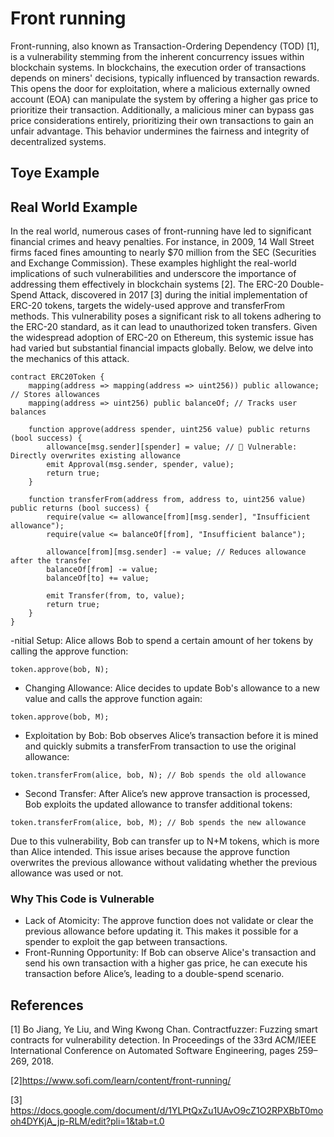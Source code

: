 # Front running
Front-running, also known as Transaction-Ordering Dependency (TOD) [1], is a vulnerability stemming from the inherent concurrency issues within blockchain systems. In blockchains, the execution order of transactions depends on miners' decisions, typically influenced by transaction rewards. This opens the door for exploitation, where a malicious externally owned account (EOA) can manipulate the system by offering a higher gas price to prioritize their transaction. Additionally, a malicious miner can bypass gas price considerations entirely, prioritizing their own transactions to gain an unfair advantage. This behavior undermines the fairness and integrity of decentralized systems.

## Toye Example


## Real World Example
In the real world, numerous cases of front-running have led to significant financial crimes and heavy penalties. For instance, in 2009, 14 Wall Street firms faced fines amounting to nearly $70 million from the SEC (Securities and Exchange Commission). These examples highlight the real-world implications of such vulnerabilities and underscore the importance of addressing them effectively in blockchain systems [2].
The ERC-20 Double-Spend Attack, discovered in 2017 [3] during the initial implementation of ERC-20 tokens, targets the widely-used approve and transferFrom methods. This vulnerability poses a significant risk to all tokens adhering to the ERC-20 standard, as it can lead to unauthorized token transfers. Given the widespread adoption of ERC-20 on Ethereum, this systemic issue has had varied but substantial financial impacts globally. Below, we delve into the mechanics of this attack.
```Solidity
contract ERC20Token {
    mapping(address => mapping(address => uint256)) public allowance; // Stores allowances
    mapping(address => uint256) public balanceOf; // Tracks user balances

    function approve(address spender, uint256 value) public returns (bool success) {
        allowance[msg.sender][spender] = value; // 🛑 Vulnerable: Directly overwrites existing allowance
        emit Approval(msg.sender, spender, value);
        return true;
    }

    function transferFrom(address from, address to, uint256 value) public returns (bool success) {
        require(value <= allowance[from][msg.sender], "Insufficient allowance");
        require(value <= balanceOf[from], "Insufficient balance");

        allowance[from][msg.sender] -= value; // Reduces allowance after the transfer
        balanceOf[from] -= value;
        balanceOf[to] += value;

        emit Transfer(from, to, value);
        return true;
    }
}

```
-nitial Setup:
Alice allows Bob to spend a certain amount of her tokens by calling the approve function:
```Solidity
token.approve(bob, N);
```
- Changing Allowance:
Alice decides to update Bob's allowance to a new value and calls the approve function again:
```Solidity
token.approve(bob, M);
```
- Exploitation by Bob:
Bob observes Alice’s transaction before it is mined and quickly submits a transferFrom transaction to use the original allowance:
```Solidity
token.transferFrom(alice, bob, N); // Bob spends the old allowance
```
- Second Transfer:
After Alice’s new approve transaction is processed, Bob exploits the updated allowance to transfer additional tokens:
```Solidity
token.transferFrom(alice, bob, M); // Bob spends the new allowance
```
Due to this vulnerability, Bob can transfer up to N+M tokens, which is more than Alice intended. This issue arises because the approve function overwrites the previous allowance without validating whether the previous allowance was used or not.
### Why This Code is Vulnerable
- Lack of Atomicity: The approve function does not validate or clear the previous allowance before updating it. This makes it possible for a spender to exploit the gap between transactions.
- Front-Running Opportunity: If Bob can observe Alice's transaction and send his own transaction with a higher gas price, he can execute his transaction before Alice’s, leading to a double-spend scenario.











## References
[1] Bo Jiang, Ye Liu, and Wing Kwong Chan. Contractfuzzer: Fuzzing smart contracts for vulnerability detection. In Proceedings of the 33rd ACM/IEEE
International Conference on Automated Software Engineering, pages 259–269, 2018.

[2]https://www.sofi.com/learn/content/front-running/

[3] https://docs.google.com/document/d/1YLPtQxZu1UAvO9cZ1O2RPXBbT0mooh4DYKjA_jp-RLM/edit?pli=1&tab=t.0
